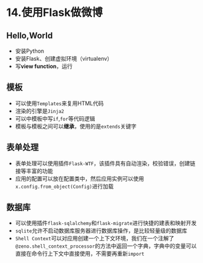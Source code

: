 # 14.使用Flask做微博

## Hello,World

- 安装Python
- 安装Flask、创建虚拟环境（virtualenv）
- 写**view function**，运行

## 模板

- 可以使用`Templates`来复用HTML代码
- 渲染的引擎是`Jinja2`
- 可以中模板中写`if`,`for`等代码逻辑
- 模板与模板之间可以**继承**，使用的是`extends`关键字

## 表单处理

- 表单处理可以使用插件`Flask-WTF`，该插件具有自动渲染，校验错误，创建链接等丰富的功能
- 应用的配置可以放在配置类中，然后应用实例可以使用`x.config.from_object(Config)`进行加载

## 数据库

- 可以使用插件`flask-sqlalchemy`和`flask-migrate`进行快捷的建表和映射开发
- `sqlite`允许不启动数据库服务器进行数据库操作，是比较轻量级的数据库
- `Shell Context`可以对应用创建一个上下文环境，我们在一个注解了`@zeno.shell_context_processor`的方法中返回一个字典，字典中的变量可以直接在命令行上下文中直接使用，不需要再重新`import`